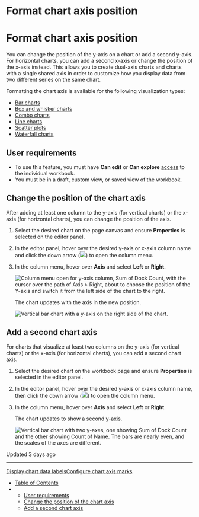 # Format chart axis position

# Format chart axis position

You can change the position of the y-axis on a chart or add a second y-axis. For horizontal charts, you can add a second x-axis or change the position of the x-axis instead. This allows you to create dual-axis charts and charts with a single shared axis in order to customize how you display data from two different series on the same chart.

Formatting the chart axis is available for the following visualization types:

* [Bar charts](/docs/build-a-bar-chart)
* [Box and whisker charts](/docs/box-and-whisker-charts)
* [Combo charts](/docs/combo-charts)
* [Line charts](/docs/build-a-line-chart)
* [Scatter plots](/docs/build-a-scatter-plot)
* [Waterfall charts](/docs/build-a-waterfall-chart)

## User requirements

* To use this feature, you must have **Can edit** or **Can explore** [access](/docs/folder-and-document-permissions) to the individual workbook.
* You must be in a draft, custom view, or saved view of the workbook.

## Change the position of the chart axis

After adding at least one column to the y-axis (for vertical charts) or the x-axis (for horizontal charts), you can change the position of the axis.

1. Select the desired chart on the page canvas and ensure **Properties** is selected on the editor panel.
2. In the editor panel, hover over the desired y-axis or x-axis column name and click the down arrow (![](https://sigma-docs-screenshots.s3.us-west-2.amazonaws.com/Icons/caret.svg)) to open the column menu.
3. In the column menu, hover over **Axis** and select **Left** or **Right**.

   ![Column menu open for y-axis column, Sum of Dock Count, with the cursor over the path of Axis > Right, about to choose the position of the Y-axis and switch it from the left side of the chart to the right.](https://files.readme.io/ad70608221f42653d66ee761d97a8d1f9cae704ebd65f772b66386c49f8bd3d5-format-axis_right_1.png)

   The chart updates with the axis in the new position.

   ![Vertical bar chart with a y-axis on the right side of the chart.](https://files.readme.io/dc900690638162d5e9a4f5fe95786596851e913ae9bc0864668b7c5d4a0cf33d-axisformatting_4.png)

## Add a second chart axis

For charts that visualize at least two columns on the y-axis (for vertical charts) or the x-axis (for horizontal charts), you can add a second chart axis.

1. Select the desired chart on the workbook page and ensure **Properties** is selected in the editor panel.
2. In the editor panel, hover over the desired y-axis or x-axis column name, then click the down arrow (![](https://sigma-docs-screenshots.s3.us-west-2.amazonaws.com/Icons/caret.svg)) to open the column menu.
3. In the column menu, hover over **Axis** and select **Left** or **Right**.

   The chart updates to show a second y-axis.

   ![Vertical bar chart with two y-axes, one showing Sum of Dock Count and the other showing Count of Name. The bars are nearly even, and the scales of the axes are different.](https://files.readme.io/18ee042ba2099e3d6354eda5a28d0f2c6e8ee0149fe7b6a72e932e7ec31a2280-axisformatting_7.png)

Updated 3 days ago

---

[Display chart data labels](/docs/display-chart-data-labels)[Configure chart axis marks](/docs/configure-chart-axis-marks)

* [Table of Contents](#)
* + [User requirements](#user-requirements)
  + [Change the position of the chart axis](#change-the-position-of-the-chart-axis)
  + [Add a second chart axis](#add-a-second-chart-axis)